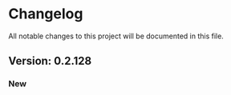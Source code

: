 # Changelog

All notable changes to this project will be documented in this file.

## Version: 0.2.128

### New



